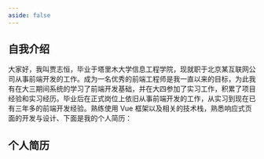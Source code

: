 ```yaml
---
aside: false
---
```


## 自我介绍

大家好，我叫贾志恒，毕业于塔里木大学信息工程学院，现就职于北京某互联网公司从事前端开发的工作。成为一名优秀的前端工程师是我一直以来的目标，为此我有在大三期间系统的学习了前端开发基础，并在大四参加了实习工作，积累了项目经验和实习经历。毕业后在正式岗位上依旧从事前端开发的工作，从实习到现在已有三年多的前端开发经验。熟练使用 Vue 框架以及相关的技术栈，熟悉响应式页面的开发与设计、下面是我的个人简历：

## 个人简历

<Author/>
